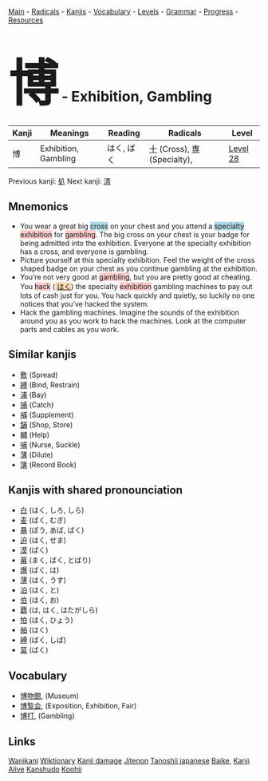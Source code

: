 <style> bigfont {font-size: 100px}</style>
[Main](../README.md) -
[Radicals](../radicals.md) -
[Kanjis](../kanjis.md) -
[Vocabulary](../vocabulary.md) -
[Levels](../levels.md) -
[Grammar](../grammar.md) - 
[Progress](../progress.md) -
[Resources](../resources.md)
# <bigfont> 博</bigfont> - Exhibition, Gambling 

| Kanji | Meanings | Reading | Radicals | Level |
| --- | --- | --- | --- | --- |
| 博 | Exhibition, Gambling | はく, ばく | [十](../radicals/十.md) (Cross), [専](../radicals/専.md) (Specialty),  | [Level 28](../levels/wk_level28.md) |

Previous kanji: [処](処.md) Next kanji: [清](清.md) 

## Mnemonics
 * You wear a great big <span style="background-color:#ADD8E6"> cross</span> on your chest and you attend a <span style="background-color:#ADD8E6"> specialty</span> <span style="background-color:#ffcccb"> exhibition</span> for <span style="background-color:#ffcccb"> gambling</span>. The big cross on your chest is your badge for being admitted into the exhibition. Everyone at the specialty exhibition has a cross, and everyone is gambling.
* Picture yourself at this specialty exhibition. Feel the weight of the cross shaped badge on your chest as you continue gambling at the exhibition.
* You’re not very good at <span style="background-color:#ffcccb"> gambling</span>, but you are pretty good at cheating. You <span style="background-color:#ffcccb"> hack</span> (<span style="background-color:#fed8b1"> [はく](https://jisho.org/search/はく)</span>) the specialty <span style="background-color:#ffcccb"> exhibition</span> gambling machines to pay out lots of cash just for you. You hack quickly and quietly, so luckily no one notices that you’ve hacked the system.
* Hack the gambling machines. Imagine the sounds of the exhibition around you as you work to hack the machines. Look at the computer parts and cables as you work.


## Similar kanjis
 * [敷](敷.md) (Spread)
* [縛](縛.md) (Bind, Restrain)
* [浦](浦.md) (Bay)
* [捕](捕.md) (Catch)
* [補](補.md) (Supplement)
* [舗](舗.md) (Shop, Store)
* [輔](輔.md) (Help)
* [哺](哺.md) (Nurse, Suckle)
* [薄](薄.md) (Dilute)
* [簿](簿.md) (Record Book)



## Kanjis with shared pronounciation
 * [白](白.md) (はく, しろ, しら)
* [麦](麦.md) (ばく, むぎ)
* [暴](暴.md) (ぼう, あば, ばく)
* [迫](迫.md) (はく, せま)
* [漠](漠.md) (ばく)
* [幕](幕.md) (まく, ばく, とばり)
* [爆](爆.md) (ばく, は)
* [薄](薄.md) (はく, うす)
* [泊](泊.md) (はく, と)
* [伯](伯.md) (はく, お)
* [覇](覇.md) (は, はく, はたがしら)
* [拍](拍.md) (はく, ひょう)
* [舶](舶.md) (はく)
* [縛](縛.md) (ばく, しば)
* [莫](莫.md) (ばく)



## Vocabulary
 * [博物館](../vocabulary/博.md), (Museum)
* [博覧会](../vocabulary/博.md), (Exposition, Exhibition, Fair)
* [博打](../vocabulary/博.md), (Gambling)




## Links 


[Wanikani](https://www.wanikani.com/kanji/博)
[Wiktionary](https://en.wiktionary.org/wiki/博)
[Kanji damage](http://www.kanjidamage.com/kanji/search?utf8=✓&q=博)
[Jitenon](https://jitenon.com/kanji/博)
[Tanoshii japanese](https://www.tanoshiijapanese.com/dictionary/kanji.cfm?k=博)
[Baike](https://baike.baidu.com/item/博),
[Kanji Alive](https://app.kanjialive.com/博)
[Kanshudo](https://www.kanshudo.com/searchmn?q=博)
[Koohii](https://kanji.koohii.com/study/kanji/博)
